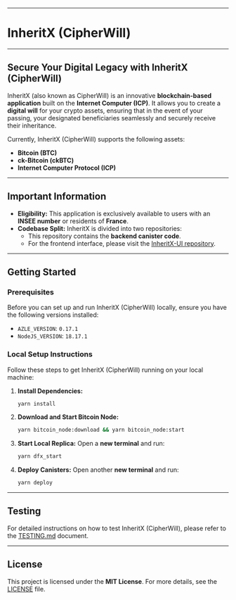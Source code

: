 -----

# InheritX (CipherWill)

-----

## Secure Your Digital Legacy with InheritX (CipherWill)

InheritX (also known as CipherWill) is an innovative **blockchain-based application** built on the **Internet Computer (ICP)**. It allows you to create a **digital will** for your crypto assets, ensuring that in the event of your passing, your designated beneficiaries seamlessly and securely receive their inheritance.

Currently, InheritX (CipherWill) supports the following assets:

  * **Bitcoin (BTC)**
  * **ck-Bitcoin (ckBTC)**
  * **Internet Computer Protocol (ICP)**

-----

## Important Information

  * **Eligibility:** This application is exclusively available to users with an **INSEE number** or residents of **France**.
  * **Codebase Split:** InheritX is divided into two repositories:
      * This repository contains the **backend canister code**.
      * For the frontend interface, please visit the [InheritX-UI repository](https://github.com/Xbtiou/InheritX-CipherWill/tree/main/InheritX%20(CipherWill)-%20Frontend).

-----

## Getting Started

### Prerequisites

Before you can set up and run InheritX (CipherWill) locally, ensure you have the following versions installed:

  * `AZLE_VERSION`: `0.17.1`
  * `NodeJS_VERSION`: `18.17.1`

### Local Setup Instructions

Follow these steps to get InheritX (CipherWill) running on your local machine:

1.  **Install Dependencies:**
    ```bash
    yarn install
    ```
2.  **Download and Start Bitcoin Node:**
    ```bash
    yarn bitcoin_node:download && yarn bitcoin_node:start
    ```
3.  **Start Local Replica:**
    Open a **new terminal** and run:
    ```bash
    yarn dfx_start
    ```
4.  **Deploy Canisters:**
    Open another **new terminal** and run:
    ```bash
    yarn deploy
    ```

-----

## Testing

For detailed instructions on how to test InheritX (CipherWill), please refer to the [TESTING.md](https://github.com/Xbtiou/InheritX-CipherWill/blob/main/InhertiX-CipherWill-Backend/TESTING.md) document.

-----

## License

This project is licensed under the **MIT License**. For more details, see the [LICENSE](https://github.com/Xbtiou/InheritX-CipherWill/blob/main/InhertiX-CipherWill-Backend/LICENSE.md) file.